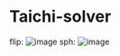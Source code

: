 # Taichi-solver
flip:
![image]([https://github.com/ZhengYaWei1992/ZWProgressView/blob/master/Untitled3.gif](https://github.com/0Setsuna0/Taichi-solver/blob/main/fluid/flip/out.gif)https://github.com/0Setsuna0/Taichi-solver/blob/main/fluid/flip/out.gif)
sph:
![image]([https://github.com/ZhengYaWei1992/ZWProgressView/blob/master/Untitled3.gif](https://github.com/0Setsuna0/Taichi-solver/blob/main/fluid/flip/out.gif)https://github.com/0Setsuna0/Taichi-solver/blob/main/fluid/flip/out.gif)
